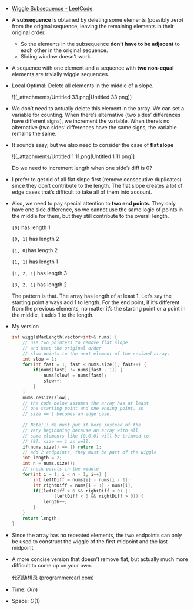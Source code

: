 - [Wiggle Subsequence - LeetCode](https://leetcode.com/problems/wiggle-subsequence/description/)
- A **subsequence** is obtained by deleting some elements (possibly zero) from the original sequence, leaving the remaining elements in their original order.
    - So the elements in the subsequence **don’t have to be adjacent** to each other in the original sequence.
    - Sliding window doesn’t work.
- A sequence with one element and a sequence with **two non-equal** elements are trivially wiggle sequences.
- Local Optimal: Delete all elements in the middle of a slope.
    
    ![[_attachments/Untitled 33.png|Untitled 33.png]]
    
- We don’t need to actually delete this element in the array. We can set a variable for counting. When there’s alternative (two sides’ differences have different signs), we increment the variable. When there’s no alternative (two sides’ differences have the same signs, the variable remains the same.
- It sounds easy, but we also need to consider the case of **flat slope**
    
    ![[_attachments/Untitled 1 11.png|Untitled 1 11.png]]
    
    Do we need to increment length when one side’s diff is 0?
    
- I prefer to get rid of all flat slope first (remove consecutive duplicates) since they don’t contribute to the length. The flat slope creates a lot of edge cases that’s difficult to take all of them into account.
- Also, we need to pay special attention to **two end points**. They only have one side difference, so we cannot use the same logic of points in the middle for them, but they still contribute to the overall length.
    
    `[0]` has length 1
    
    `[0, 1]` has length 2
    
    `[1, 0]`has length 2
    
    `[1, 1]` has length 1
    
    `[1, 2, 1]` has length 3
    
    `[3, 2, 1]` has length 2
    
    The pattern is that. The array has length of at least 1. Let’s say the starting point always add 1 to length. For the end point, if it’s different from the previous elements, no matter it’s the starting point or a point in the middle, it adds 1 to the length.
    
- My version
    
    ```C++
    int wiggleMaxLength(vector<int>& nums) {
        // use two pointers to remove flat slope
        // and keep the original order
        // slow points to the next element of the resized array. 
        int slow = 1;
        for(int fast = 1; fast < nums.size(); fast++) {
            if(nums[fast] != nums[fast - 1]) {
                nums[slow] = nums[fast];
                slow++;
            }
        }
        nums.resize(slow);
        // the code below assumes the array has at least
        // one starting point and one ending point, so
        // size == 1 becomes an edge case. 
        
        // Note!!! We must put it here instead of the
        // very beginnning because an array with all
        // same elements like [0,0,0] will be trimmed to
        // [0], size == 1 as well. 
        if(nums.size() == 1) return 1;
        // add 2 endpoints, they must be part of the wiggle
        int length = 2;
        int n = nums.size();
        // check points in the middle
        for(int i = 1; i < n - 1; i++) {
            int leftDiff = nums[i] - nums[i - 1];
            int rightDiff = nums[i + 1] - nums[i];
            if((leftDiff > 0 && rightDiff < 0) ||
                    (leftDiff < 0 && rightDiff > 0)) {
                length++;
            }
        }
        return length;
    }
    ```
    
- Since the array has no repeated elements, the two endpoints can only be used to construct the wiggle of the first midpoint and the last midpoint. 
- A more concise version that doesn’t remove flat, but actually much more difficult to come up on your own.
    
    [代码随想录 (programmercarl.com)](https://www.programmercarl.com/0376.%E6%91%86%E5%8A%A8%E5%BA%8F%E5%88%97.html#%E6%80%9D%E8%B7%AF)
    
- Time: $O(n)$﻿
- Space: $O(1)$